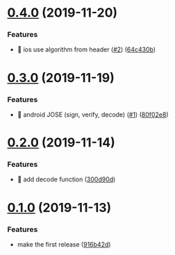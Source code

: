 # [0.4.0](https://github.com/egendata/react-native-jose/compare/v0.3.0...v0.4.0) (2019-11-20)


### Features

* 🎸 ios use algorithm from header ([#2](https://github.com/egendata/react-native-jose/issues/2)) ([64c430b](https://github.com/egendata/react-native-jose/commit/64c430b45f6d76be88d9902ad1a6018f837d6ad8))

# [0.3.0](https://github.com/egendata/react-native-jose/compare/v0.2.0...v0.3.0) (2019-11-19)


### Features

* 🎸 android JOSE (sign, verify, decode) ([#1](https://github.com/egendata/react-native-jose/issues/1)) ([80f02e8](https://github.com/egendata/react-native-jose/commit/80f02e8437c20334be45c5e2a74abb3f05370263))

# [0.2.0](https://github.com/egendata/react-native-jose/compare/v0.1.0...v0.2.0) (2019-11-14)


### Features

* 🎸 add decode function ([300d90d](https://github.com/egendata/react-native-jose/commit/300d90dba931718594d0b810e11d626f43de2ef0))

# [0.1.0](https://github.com/egendata/react-native-jose/compare/v0.0.0...v0.1.0) (2019-11-13)


### Features

* make the first release ([916b42d](https://github.com/egendata/react-native-jose/commit/916b42d8f43c3f9a65e9df720ea53439f1af68ee))
